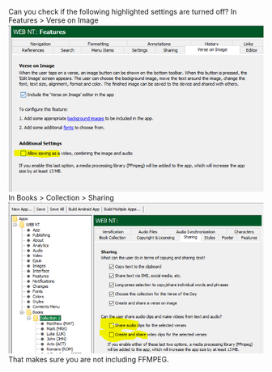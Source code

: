 Can you check if the following highlighted settings are turned off?
In Features > Verse on Image
![image|643x422](images/SAB7-features-verse-on-image.png) 
In Books > Collection > Sharing
![image|690x410](images/SAB7-collection-sharing.png) 
That makes sure you are not including FFMPEG.


